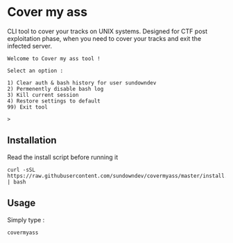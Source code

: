 # Cover my ass

CLI tool to cover your tracks on UNIX systems. Designed for CTF post exploitation phase, when you need to cover your tracks and exit the infected server.

```
Welcome to Cover my ass tool !

Select an option :

1) Clear auth & bash history for user sundowndev
2) Permenently disable bash log
3) Kill current session
4) Restore settings to default
99) Exit tool

>
```

## Installation

Read the install script before running it

```
curl -sSL https://raw.githubusercontent.com/sundowndev/covermyass/master/install.sh | bash
```

## Usage

Simply type :

```
covermyass
```
